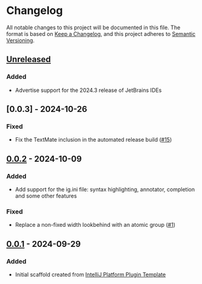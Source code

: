 # Changelog

All notable changes to this project will be documented in this file.
The format is based on [Keep a Changelog](https://keepachangelog.com/en/1.0.0/),
and this project adheres to [Semantic Versioning](https://semver.org/spec/v2.0.0.html).

## [Unreleased]

### Added

- Advertise support for the 2024.3 release of JetBrains IDEs

## [0.0.3] - 2024-10-26

### Fixed

- Fix the TextMate inclusion in the automated release build ([#15](https://github.com/qligier/fsh.tmbundle/issues/15))

## [0.0.2] - 2024-10-09

### Added

- Add support for the ig.ini file: syntax highlighting, annotator, completion and some other features

### Fixed

- Replace a non-fixed width lookbehind with an atomic group ([#1](https://github.com/qligier/fsh.tmbundle/issues/1))

## [0.0.1] - 2024-09-29

### Added

- Initial scaffold created
  from [IntelliJ Platform Plugin Template](https://github.com/JetBrains/intellij-platform-plugin-template)

[Unreleased]: https://github.com/qligier/jetbrains-plugin-fss/compare/v0.0.2...HEAD

[0.0.2]: https://github.com/qligier/jetbrains-plugin-fss/compare/v0.0.2...v0.0.3

[0.0.2]: https://github.com/qligier/jetbrains-plugin-fss/compare/v0.0.1...v0.0.2

[0.0.1]: https://github.com/qligier/jetbrains-plugin-fss/commits/v0.0.1
